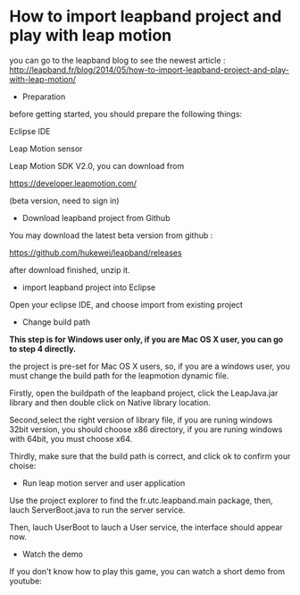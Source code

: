 How to import leapband project and play with leap motion
==================
you can go to the leapband blog to see the newest article :
http://leapband.fr/blog/2014/05/how-to-import-leapband-project-and-play-with-leap-motion/

* Preparation 

before getting started, you should prepare the following things:

Eclipse IDE

Leap Motion sensor

Leap Motion SDK V2.0, you can download from

 https://developer.leapmotion.com/

(beta version, need to sign in)

* Download leapband project from Github

You may download the latest beta version from github :

https://github.com/hukewei/leapband/releases 

after download finished, unzip it.

* import leapband project into Eclipse

Open your eclipse IDE, and choose import from existing project

* Change build path

**This step is for Windows user only, if you are Mac OS X user, you can go to step 4 directly.**

the project is pre-set for Mac OS X users, so, if you are a windows user, you must change the build path for the leapmotion dynamic file.

Firstly, open the buildpath of the leapband project, click the LeapJava.jar library and then double click on Native library location.

Second,select the right version of library file, if you are runing windows 32bit version, you should choose x86 directory, if you are runing windows with 64bit, you must choose x64.

Thirdly, make sure that the build path is correct, and click ok to confirm your choise:

* Run leap motion server and user application

Use the project explorer to find the fr.utc.leapband.main package, then, lauch ServerBoot.java to run the server service.

Then, lauch UserBoot to lauch a User service, the interface should appear now.

* Watch the demo

If you don't know how to play this game, you can watch a short demo from youtube:
